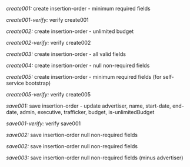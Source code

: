 *create001:* create insertion-order - minimum required fields

*create001-verify:* verify create001

*create002:* create insertion-order - unlimited budget

*create002-verify:* verify create002

*create003:* create insertion-order - all valid fields

*create004:* create insertion-order - null non-required fields

*create005:* create insertion-order - minimum required fields (for self-service bootstrap)

*create005-verify:* verify create005

*save001:* save insertion-order - update advertiser, name, start-date,
    end-date, admin, executive, trafficker, budget, is-unlimitedBudget

*save001-verify:* verify save001

*save002:* save insertion-order null non-required fields

*save002:* save insertion-order null non-required fields

*save003:* save insertion-order null non-required fields (minus advertiser)
